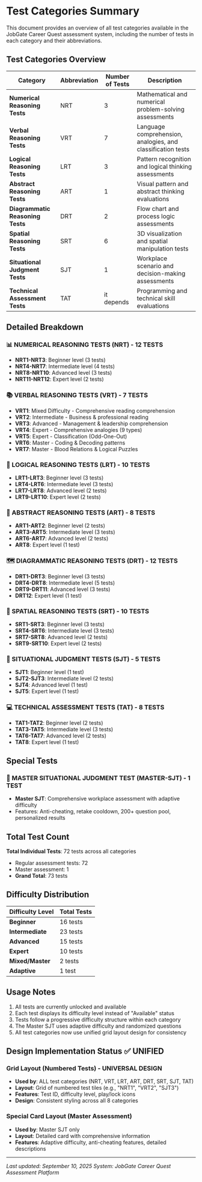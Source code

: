 # Test Categories Summary

This document provides an overview of all test categories available in the JobGate Career Quest assessment system, including the number of tests in each category and their abbreviations.

## Test Categories Overview

| Category | Abbreviation | Number of Tests | Description |
|----------|-------------|----------------|-------------|
| **Numerical Reasoning Tests** | NRT | 3 | Mathematical and numerical problem-solving assessments |
| **Verbal Reasoning Tests** | VRT | 7 | Language comprehension, analogies, and classification tests |
| **Logical Reasoning Tests** | LRT | 3 | Pattern recognition and logical thinking assessments |
| **Abstract Reasoning Tests** | ART | 1 | Visual pattern and abstract thinking evaluations |
| **Diagrammatic Reasoning Tests** | DRT | 2 | Flow chart and process logic assessments |
| **Spatial Reasoning Tests** | SRT | 6 | 3D visualization and spatial manipulation tests |
| **Situational Judgment Tests** | SJT | 1 | Workplace scenario and decision-making assessments |
| **Technical Assessment Tests** | TAT | it depends | Programming and technical skill evaluations |

## Detailed Breakdown

### 📊 NUMERICAL REASONING TESTS (NRT) - 12 TESTS
- **NRT1-NRT3**: Beginner level (3 tests)
- **NRT4-NRT7**: Intermediate level (4 tests)
- **NRT8-NRT10**: Advanced level (3 tests)
- **NRT11-NRT12**: Expert level (2 tests)

### 📚 VERBAL REASONING TESTS (VRT) - 7 TESTS
- **VRT1**: Mixed Difficulty - Comprehensive reading comprehension
- **VRT2**: Intermediate - Business & professional reading
- **VRT3**: Advanced - Management & leadership comprehension
- **VRT4**: Expert - Comprehensive analogies (9 types)
- **VRT5**: Expert - Classification (Odd-One-Out)
- **VRT6**: Master - Coding & Decoding patterns
- **VRT7**: Master - Blood Relations & Logical Puzzles

### 🧩 LOGICAL REASONING TESTS (LRT) - 10 TESTS
- **LRT1-LRT3**: Beginner level (3 tests)
- **LRT4-LRT6**: Intermediate level (3 tests)
- **LRT7-LRT8**: Advanced level (2 tests)
- **LRT9-LRT10**: Expert level (2 tests)

### 🔮 ABSTRACT REASONING TESTS (ART) - 8 TESTS
- **ART1-ART2**: Beginner level (2 tests)
- **ART3-ART5**: Intermediate level (3 tests)
- **ART6-ART7**: Advanced level (2 tests)
- **ART8**: Expert level (1 test)

### 🗺️ DIAGRAMMATIC REASONING TESTS (DRT) - 12 TESTS
- **DRT1-DRT3**: Beginner level (3 tests)
- **DRT4-DRT8**: Intermediate level (5 tests)
- **DRT9-DRT11**: Advanced level (3 tests)
- **DRT12**: Expert level (1 test)

### 📐 SPATIAL REASONING TESTS (SRT) - 10 TESTS
- **SRT1-SRT3**: Beginner level (3 tests)
- **SRT4-SRT6**: Intermediate level (3 tests)
- **SRT7-SRT8**: Advanced level (2 tests)
- **SRT9-SRT10**: Expert level (2 tests)

### 🤝 SITUATIONAL JUDGMENT TESTS (SJT) - 5 TESTS
- **SJT1**: Beginner level (1 test)
- **SJT2-SJT3**: Intermediate level (2 tests)
- **SJT4**: Advanced level (1 test)
- **SJT5**: Expert level (1 test)

### 💻 TECHNICAL ASSESSMENT TESTS (TAT) - 8 TESTS
- **TAT1-TAT2**: Beginner level (2 tests)
- **TAT3-TAT5**: Intermediate level (3 tests)
- **TAT6-TAT7**: Advanced level (2 tests)
- **TAT8**: Expert level (1 test)

## Special Tests

### 🎯 MASTER SITUATIONAL JUDGMENT TEST (MASTER-SJT) - 1 TEST
- **Master SJT**: Comprehensive workplace assessment with adaptive difficulty
- Features: Anti-cheating, retake cooldown, 200+ question pool, personalized results

## Total Test Count

**Total Individual Tests**: 72 tests across all categories
- Regular assessment tests: 72
- Master assessment: 1
- **Grand Total**: 73 tests

## Difficulty Distribution

| Difficulty Level | Total Tests |
|-----------------|-------------|
| **Beginner** | 16 tests |
| **Intermediate** | 23 tests |
| **Advanced** | 15 tests |
| **Expert** | 10 tests |
| **Mixed/Master** | 2 tests |
| **Adaptive** | 1 test |

## Usage Notes

1. All tests are currently unlocked and available
2. Each test displays its difficulty level instead of "Available" status
3. Tests follow a progressive difficulty structure within each category
4. The Master SJT uses adaptive difficulty and randomized questions
5. All test categories now use unified grid layout design for consistency

## Design Implementation Status ✅ UNIFIED

### Grid Layout (Numbered Tests) - UNIVERSAL DESIGN
- **Used by**: ALL test categories (NRT, VRT, LRT, ART, DRT, SRT, SJT, TAT)
- **Layout**: Grid of numbered test tiles (e.g., "NRT1", "VRT2", "SJT3")
- **Features**: Test ID, difficulty level, play/lock icons
- **Design**: Consistent styling across all 8 categories

### Special Card Layout (Master Assessment)
- **Used by**: Master SJT only  
- **Layout**: Detailed card with comprehensive information
- **Features**: Adaptive difficulty, anti-cheating features, detailed descriptions

---

*Last updated: September 10, 2025*
*System: JobGate Career Quest Assessment Platform*
